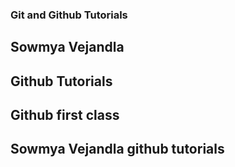 ### Git and Github Tutorials

## Sowmya Vejandla

## Github Tutorials

## Github first class
## Sowmya Vejandla github tutorials
